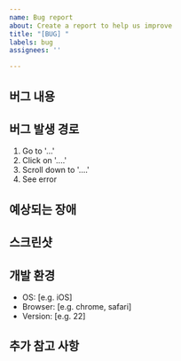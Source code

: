 ```yaml
---
name: Bug report
about: Create a report to help us improve
title: "[BUG] "
labels: bug
assignees: ''

---
```


## 버그 내용



## 버그 발생 경로

1. Go to '...'
2. Click on '....'
3. Scroll down to '....'
4. See error

## 예상되는 장애



## 스크린샷



## 개발 환경
 - OS: [e.g. iOS]
 - Browser: [e.g. chrome, safari]
 - Version: [e.g. 22]

## 추가 참고 사항
